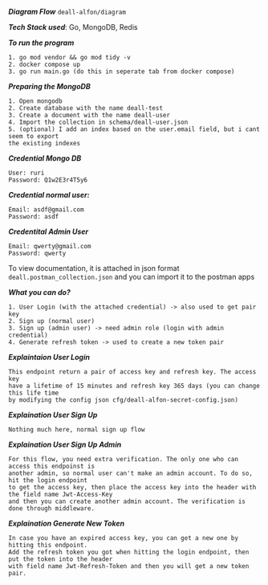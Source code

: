 ***Diagram Flow***
`deall-alfon/diagram`

***Tech Stack used***: Go, MongoDB, Redis

***To run the program***

```
1. go mod vendor && go mod tidy -v
2. docker compose up
3. go run main.go (do this in seperate tab from docker compose)
```

***Preparing the MongoDB***
```
1. Open mongodb
2. Create database with the name deall-test
3. Create a document with the name deall-user
4. Import the collection in schema/deall-user.json
5. (optional) I add an index based on the user.email field, but i cant seem to export
the existing indexes
```

***Credential Mongo DB***
```
User: ruri
Password: Q1w2E3r4T5y6
```

***Credential normal user:***
```
Email: asdf@gmail.com
Password: asdf
```

***Credentital Admin User***
```
Email: qwerty@gmail.com
Password: qwerty
```

To view documentation, it is attached in json format `deall.postman_collection.json` and you can import it to the postman apps

***What you can do?***
```
1. User Login (with the attached credential) -> also used to get pair key
2. Sign up (normal user)
3. Sign up (admin user) -> need admin role (login with admin credential)
4. Generate refresh token -> used to create a new token pair
```

***Explaintaion User Login***
```
This endpoint return a pair of access key and refresh key. The access key 
have a lifetime of 15 minutes and refresh key 365 days (you can change this life time
by modifying the config json cfg/deall-alfon-secret-config.json) 
```

***Explaination User Sign Up***
```
Nothing much here, normal sign up flow
```

***Explaination User Sign Up Admin***
```
For this flow, you need extra verification. The only one who can access this endpoinst is
another admin, so normal user can't make an admin account. To do so, hit the login endpoint
to get the access key, then place the access key into the header with the field name Jwt-Access-Key
and then you can create another admin account. The verification is done through middleware.
```

***Explaination Generate New Token***
```
In case you have an expired access key, you can get a new one by hitting this endpoint.
Add the refresh token you got when hitting the login endpoint, then put the token into the header
with field name Jwt-Refresh-Token and then you will get a new token pair.
```